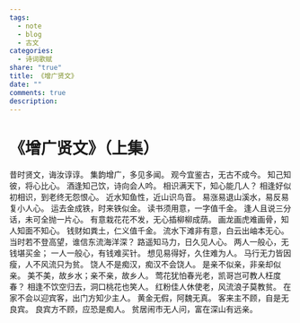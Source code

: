 ```yaml
---
tags:
  - note
  - blog
  - 古文
categories:
  - 诗词歌赋
share: "true"
title: 《增广贤文》
date: ""
comments: true
description: 
---
```

# 《增广贤文》（上集）

昔时贤文，诲汝谆谆。
集韵增广，多见多闻。
观今宜鉴古，无古不成今。
知己知彼，将心比心。
酒逢知己饮，诗向会人吟。
相识满天下，知心能几人？
相逢好似初相识，到老终无怨恨心。
近水知鱼性，近山识鸟音。
易涨易退山溪水，易反易复小人心。
运去金成铁，时来铁似金。
读书须用意，一字值千金。
逢人且说三分话，未可全抛一片心。
有意栽花花不发，无心插柳柳成荫。
画龙画虎难画骨，知人知面不知心。
钱财如粪土，仁义值千金。
流水下滩非有意，白云出岫本无心。
当时若不登高望，谁信东流海洋深？
路遥知马力，日久见人心。
两人一般心，无钱堪买金；
一人一般心，有钱难买针。
想见易得好，久住难为人。
马行无力皆因瘦，人不风流只为贫。
饶人不是痴汉，痴汉不会饶人。
是亲不似亲，非亲却似亲。
美不美，故乡水；亲不亲，故乡人。
莺花犹怕春光老，凯哥岂可教人枉度春？
相逢不饮空归去，洞口桃花也笑人。
红粉佳人休使老，风流浪子莫教贫。
在家不会以迎宾客，出门方知少主人。
黄金无假，阿魏无真。
客来主不顾，自是无良宾。
良宾方不顾，应恐是痴人。
贫居闹市无人问，富在深山有远亲。


















